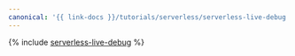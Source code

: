 ```yaml
---
canonical: '{{ link-docs }}/tutorials/serverless/serverless-live-debug'
---
```


{% include [serverless-live-debug](../../_tutorials/serverless/serverless-live-debug.md) %}